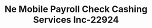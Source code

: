 ---
f_zip-code: 1752
f_state-code: MA
title: Ne Mobile Payroll Check Cashing Services Inc-22924
f_phone: 508-229-3123
f_city-only: Springhill Avenue Marlboroug
f_address: 31 Springhill Avenue Marlboroug
f_location-unique-id: '22924'
slug: ne-mobile-payroll-check-cashing-services-inc-22924
updated-on: '2024-05-30T13:46:58.046Z'
created-on: '2024-05-30T13:36:59.803Z'
published-on: '2024-05-30T13:54:32.469Z'
f_city-state: cms/city/springhill-avenue-marlboroug-ma.md
f_company: cms/company/ne-mobile-payroll-check-cashing-services-inc.md
f_state: cms/state/massachusetts.md
layout: '[payday-loan].html'
tags: payday-loan
---